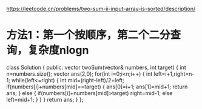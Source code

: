 https://leetcode.cn/problems/two-sum-ii-input-array-is-sorted/description/

# 方法1：第一个按顺序，第二个二分查询，复杂度nlogn
class Solution {
public:
    vector<int> twoSum(vector<int>& numbers, int target) {
        int n=numbers.size();
        vector<int> ans(2,0);
        for(int i=0;i<n;i++)
        {
            int left=i+1,right=n-1;
            while(left<=right)
            {
                int mid=(right-left)/2+left;
                if(numbers[i]+numbers[mid]==target)
                {
                    ans[0]=i+1;
                    ans[1]=mid+1;
                    return ans;
                }
                else
                {
                    if(numbers[i]+numbers[mid]>target)
                        right=mid-1;
                    else left=mid+1;
                }
            }
        }
        return ans;
    }
};